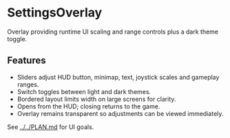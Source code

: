 # SettingsOverlay

Overlay providing runtime UI scaling and range controls plus a dark theme toggle.

## Features

- Sliders adjust HUD button, minimap, text, joystick scales and gameplay ranges.
- Switch toggles between light and dark themes.
- Bordered layout limits width on large screens for clarity.
- Opens from the HUD; closing returns to the game.
- Overlay remains transparent so adjustments can be viewed immediately.

See [../../PLAN.md](../../PLAN.md) for UI goals.
